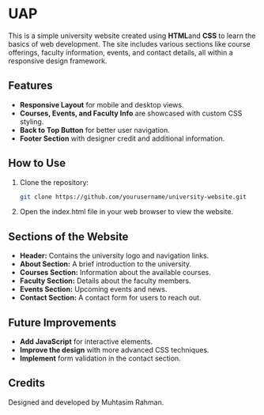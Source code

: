 # UAP

This is a simple university website created using **HTML**and **CSS** to learn the basics of web development. The site includes various sections like course offerings, faculty information, events, and contact details, all within a responsive design framework.

## Features

- **Responsive Layout** for mobile and desktop views.
- **Courses, Events, and Faculty Info** are showcased with custom CSS styling.
- **Back to Top Button** for better user navigation.
- **Footer Section** with designer credit and additional information.





## How to Use

1. Clone the repository:
   ```bash
   git clone https://github.com/yourusername/university-website.git
2. Open the index.html file in your web browser to view the website.

## Sections of the Website
- **Header:** Contains the university logo and navigation links.
- **About Section:** A brief introduction to the university.
- **Courses Section:** Information about the available courses.
- **Faculty Section:** Details about the faculty members.
- **Events Section:** Upcoming events and news.
- **Contact Section:** A contact form for users to reach out.

## Future Improvements
- **Add JavaScript** for interactive elements.
- **Improve the design** with more advanced CSS techniques.
- **Implement** form validation in the contact section.
  
## Credits
Designed and developed by Muhtasim Rahman.
   
  

